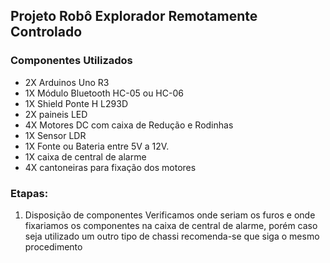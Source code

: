 ## Projeto Robô Explorador Remotamente Controlado

### Componentes Utilizados
  * 2X Arduinos Uno R3
  * 1X Módulo Bluetooth HC-05 ou HC-06
  * 1X Shield Ponte H L293D
  * 2X paineis LED
  * 4X Motores DC com caixa de Redução e Rodinhas
  * 1X Sensor LDR 
  * 1X Fonte ou Bateria entre 5V a 12V.
  * 1X caixa de central de alarme
  * 4X cantoneiras para fixação dos motores 
### Etapas:
  1. Disposição de componentes
     Verificamos onde seriam os furos e onde fixariamos os componentes na caixa de central de alarme, porém caso seja utilizado um outro tipo de chassi recomenda-se que siga o mesmo procedimento 
